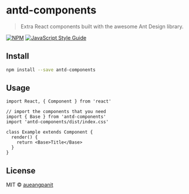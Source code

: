 # antd-components

> Extra React components built with the awesome Ant Design library.

[![NPM](https://img.shields.io/npm/v/@flr42/antd-components.svg)](https://www.npmjs.com/package/antd-components) [![JavaScript Style Guide](https://img.shields.io/badge/code_style-standard-brightgreen.svg)](https://standardjs.com)

## Install

```bash
npm install --save antd-components
```

## Usage

```tsx
import React, { Component } from 'react'

// import the components that you need
import { Base } from 'antd-components'
import 'antd-components/dist/index.css'

class Example extends Component {
  render() {
    return <Base>Title</Base>
  }
}
```

## License

MIT © [aueangpanit](https://github.com/aueangpanit)
